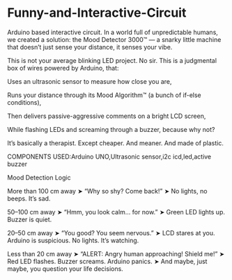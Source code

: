 # Funny-and-Interactive-Circuit
Arduino based interactive circuit.
In a world full of unpredictable humans, we created a solution: the Mood Detector 3000™ — a snarky little machine that doesn’t just sense your distance, it senses your vibe.

This is not your average blinking LED project. No sir. This is a judgmental box of wires powered by Arduino, that:

Uses an ultrasonic sensor to measure how close you are,

Runs your distance through its Mood Algorithm™ (a bunch of if-else conditions),

Then delivers passive-aggressive comments on a bright LCD screen,

While flashing LEDs and screaming through a buzzer, because why not?

It’s basically a therapist.
Except cheaper.
And meaner.
And made of plastic.

COMPONENTS USED:Arduino UNO,Ultrasonic sensor,i2c icd,led,active buzzer

Mood Detection Logic

More than 100 cm away
➤ “Why so shy? Come back!”
➤ No lights, no beeps. It’s sad.

50–100 cm away
➤ “Hmm, you look calm... for now.”
➤ Green LED lights up. Buzzer is quiet.

20–50 cm away
➤ “You good? You seem nervous.”
➤ LCD stares at you. Arduino is suspicious. No lights. It’s watching.

Less than 20 cm away
➤ “ALERT: Angry human approaching! Shield me!”
➤ Red LED flashes. Buzzer screams. Arduino panics.
➤ And maybe, just maybe, you question your life decisions.
